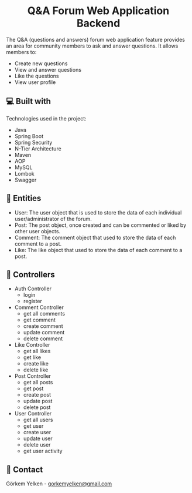 <h1 align="center" id="title">Q&A Forum Web Application Backend</h1>


  
<p>The Q&A (questions and answers) forum web application feature provides an area for community members to ask and answer questions. It allows members to:</p>

*   Create new questions
*   View and answer questions
*   Like the questions
*   View user profile

<h2>💻 Built with</h2>

Technologies used in the project:

*   Java
*   Spring Boot
*   Spring Security
*   N-Tier Architecture
*   Maven
*   AOP 
*   MySQL
*   Lombok
*   Swagger

<h2>🧱 Entities</h2>

*   User: The user object that is used to store the data of each individual user/administrator of the forum. 
*   Post: The post object, once created and can be commented or liked by other user objects.
*   Comment: The comment object that used to store the data of each comment to a post.
*   Like: The like object that used to store the data of each comment to a post.

<h2>🔧 Controllers</h2>

*   Auth Controller
      - login
      - register
*   Comment Controller
      - get all comments
      - get comment
      - create comment
      - update comment
      - delete comment
*   Like Controller
      - get all likes
      - get like
      - create like
      - delete like
*   Post Controller
      - get all posts
      - get post
      - create post
      - update post
      - delete post
*   User Controller
      - get all users
      - get user
      - create user
      - update user
      - delete user
      - get user activity

<h2>📧 Contact</h2>

Görkem Yelken - [gorkemyelken@gmail.com](mailto:gorkemyelken@gmail.com)

